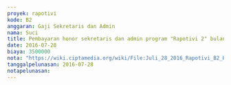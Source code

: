 ```yaml
---
proyek: rapotivi
kode: B2
anggaran: Gaji Sekretaris dan Admin
nama: Suci
title: Pembayaran honor sekretaris dan admin program "Rapotivi 2" bulan Juli
date: 2016-07-28
biaya: 3500000
nota: "https://wiki.ciptamedia.org/wiki/File:Juli_28_2016_Rapotivi_B2_Honor_staf_admin_dan_keuangan_a.n_Suci_WulanN.jpg"
tanggalpelunasan: 2016-07-28
notapelunasan:
---
```

